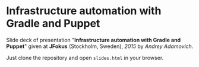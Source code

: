 # Infrastructure automation with Gradle and Puppet

Slide deck of presentation "**Infrastructure automation with Gradle and Puppet**" given at **JFokus** (Stockholm, Sweden), *2015* by *Andrey Adamovich*.

Just clone the repository and open `slides.html` in your browser.
